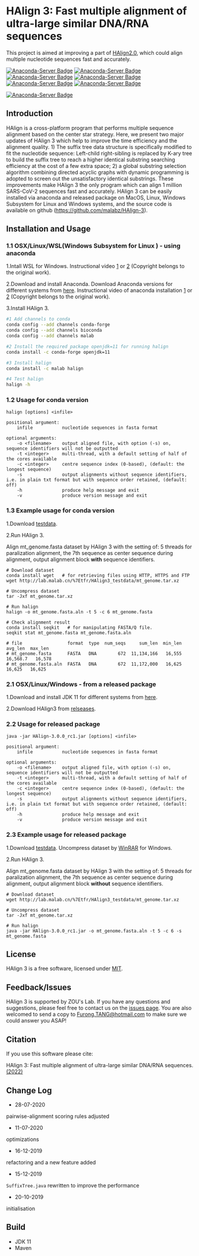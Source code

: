 # HAlign 3: Fast multiple alignment of ultra-large similar DNA/RNA sequences

This project is aimed at improving a part of [HAlign2.0](https://github.com/malabz/HAlign-2), which could align multiple nucleotide sequences fast and accurately.

[![Anaconda-Server Badge](https://anaconda.org/malab/halign/badges/version.svg)](https://anaconda.org/malab/halign)
[![Anaconda-Server Badge](https://anaconda.org/malab/halign/badges/latest_release_date.svg)](https://anaconda.org/malab/halign)
[![Anaconda-Server Badge](https://anaconda.org/malab/halign/badges/latest_release_relative_date.svg)](https://anaconda.org/malab/halign)
[![Anaconda-Server Badge](https://anaconda.org/malab/halign/badges/platforms.svg)](https://anaconda.org/malab/halign)
[![Anaconda-Server Badge](https://anaconda.org/malab/halign/badges/license.svg)](https://anaconda.org/malab/halign)
[![Anaconda-Server Badge](https://anaconda.org/malab/halign/badges/installer/conda.svg)](https://anaconda.org/malab/halign)

[![Anaconda-Server Badge](https://img.shields.io/badge/downloads-20%20total-green.svg?style=flat-square)](https://anaconda.org/malab/halign)

## Introduction

HAlign is a cross-platform program that performs multiple sequence alignment based on the center star strategy. Here, we present two major updates of HAlign 3 which help to improve the time efficiency and the alignment quality. 1) The suffix tree data structure is specifically modified to fit the nucleotide sequence: Left-child right-sibling is replaced by K-ary tree to build the suffix tree to reach a higher identical substring searching efficiency at the cost of a few extra space; 2) a global substring selection algorithm combining directed acyclic graphs with dynamic programming is adopted to screen out the unsatisfactory identical substrings. These improvements make HAlign 3 the only program which can align 1 million SARS-CoV-2 sequences fast and accurately. HAlign 3 can be easily installed via anaconda and released package on MacOS, Linux, Windows Subsystem for Linux and Windows systems, and the source code is available on github (https://github.com/malabz/HAlign-3).



## Installation and Usage

### 1.1 OSX/Linux/WSL(Windows Subsystem for Linux ) - using anaconda
1.Intall WSL for Windows. Instructional video [1](https://www.youtube.com/watch?v=X-DHaQLrBi8&t=5s) or [2](http://lab.malab.cn/%7Etfr/1.mp4) (Copyright belongs to the original work).

2.Download and install Anaconda. Download Anaconda versions for different systems from [here](https://www.anaconda.com/products/distribution#Downloads). Instructional video of anaconda installation [1](https://www.youtube.com/watch?v=AshsPB3KT-E) or [2](http://lab.malab.cn/%7Etfr/Install_anaconda_in_Linux.mp4) (Copyright belongs to the original work).

3.Install HAlign 3.

```bash
#1 Add channels to conda
conda config --add channels conda-forge
conda config --add channels bioconda
conda config --add channels malab

#2 Install the required package openjdk=11 for running halign
conda install -c conda-forge openjdk=11

#3 Install halign
conda install -c malab halign

#4 Test halign
halign -h
```



### 1.2 Usage for conda version

```
halign [options] <infile>
```

```
positional argument: 
    infile           nucleotide sequences in fasta format

optional arguments: 
    -o <filename>    output aligned file, with option (-s) on, sequence identifiers will not be outputted
    -t <integer>     multi-thread, with a default setting of half of the cores available
    -c <integer>     centre sequence index (0-based), (default: the longest sequence)
    -s               output alignments without sequence identifiers, i.e. in plain txt format but with sequence order retained, (default: off)
    -h               produce help message and exit
    -v               produce version message and exit
```



### 1.3 Example usage for conda version

1.Download [testdata](https://github.com/malabz/HAlign-3/tree/main/dataset).

2.Run HAlign 3.

Align mt_genome.fasta dataset by HAlign 3 with the setting of: 5 threads for paralization alignment, the 7th sequence as center sequence during alignment, output alignment block **with** sequence identifiers.

```shell
# Download dataset
conda install wget   # for retrieving files using HTTP, HTTPS and FTP
wget http://lab.malab.cn/%7Etfr/HAlign3_testdata/mt_genome.tar.xz

# Uncompress dataset
tar -Jxf mt_genome.tar.xz

# Run halign
halign -o mt_genome.fasta.aln -t 5 -c 6 mt_genome.fasta

# Check alignment result
conda install seqkit   # for manipulating FASTA/Q file.
seqkit stat mt_genome.fasta mt_genome.fasta.aln

# file                 format  type  num_seqs     sum_len  min_len   avg_len  max_len
# mt_genome.fasta      FASTA   DNA        672  11,134,166   16,555  16,568.7   16,578
# mt_genome.fasta.aln  FASTA   DNA        672  11,172,000   16,625    16,625   16,625
```







### 2.1 OSX/Linux/Windows - from a released package
1.Download and install  JDK 11 for different systems from [here](https://www.oracle.com/java/technologies/javase/jdk11-archive-downloads.html).  

2.Download HAlign3 from [relseases](https://github.com/malabz/HAlign-3/releases/download/v3.0.0-rc1/HAlign-3.0.0_rc1.jar).



### 2.2 Usage for released package

```
java -jar HAlign-3.0.0_rc1.jar [options] <infile>
```

```
positional argument: 
    infile           nucleotide sequences in fasta format

optional arguments: 
    -o <filename>    output aligned file, with option (-s) on, sequence identifiers will not be outputted
    -t <integer>     multi-thread, with a default setting of half of the cores available
    -c <integer>     centre sequence index (0-based), (default: the longest sequence)
    -s               output alignments without sequence identifiers, i.e. in plain txt format but with sequence order retained, (default: off)
    -h               produce help message and exit
    -v               produce version message and exit
```



### 2.3 Example usage for released package

1.Download [testdata](https://github.com/malabz/HAlign-3/tree/main/dataset). Uncompress dataset by [WinRAR](https://www.win-rar.com/start.html?&L=0) for Windows.

2.Run HAlign 3.

Align mt_genome.fasta dataset by HAlign 3 with the setting of: 5 threads for paralization alignment, the 7th sequence as center sequence during alignment, output alignment block **without** sequence identifiers.

```shell
# Download dataset
wget http://lab.malab.cn/%7Etfr/HAlign3_testdata/mt_genome.tar.xz

# Uncompress dataset
tar -Jxf mt_genome.tar.xz

# Run halign
java -jar HAlign-3.0.0_rc1.jar -o mt_genome.fasta.aln -t 5 -c 6 -s mt_genome.fasta
```



## License

HAlign 3 is a free software, licensed under [MIT](https://github.com/malabz/HAlign-3/blob/main/LICENSE).



## Feedback/Issues

HAlign 3 is supported by ZOU's Lab. If you have any questions and suggestions, please feel free to contact us on the [issues page](https://github.com/malabz/HAlign-3/issues). You are also welcomed to send a copy to Furong.TANG@hotmail.com to make sure we could answer you ASAP! 



## Citation

If you use this software please cite:

HAlign 3: Fast multiple alignment of ultra-large similar DNA/RNA sequences. [(2022)]()



## Change Log

* 28-07-2020

pairwise-alignment scoring rules adjusted

* 11-07-2020

optimizations

* 16-12-2019

refactoring and a new feature added

* 15-12-2019

`SuffixTree.java` rewritten to improve the performance

* 20-10-2019

initialisation



## Build

- JDK 11
- Maven
